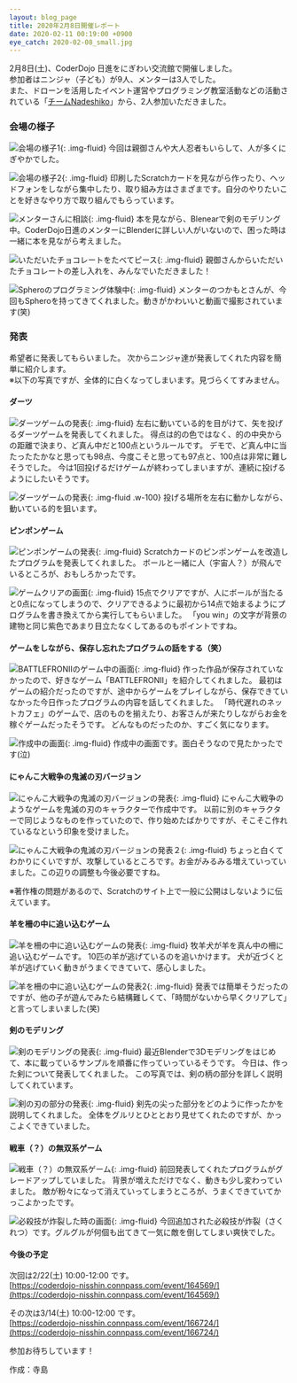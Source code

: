 ```yaml
---
layout: blog_page
title: 2020年2月8日開催レポート
date: 2020-02-11 00:19:00 +0900
eye_catch: 2020-02-08_small.jpg
---
```

2月8日(土)、CoderDojo 日進をにぎわい交流館で開催しました。<br/>
参加者はニンジャ（子ども）が9人、メンターは3人でした。<br/>
また、ドローンを活用したイベント運営やプログラミング教室活動などの活動されている「[チームNadeshiko](http://nadeshiko-drone.com/)」から、2人参加いただきました。

### 会場の様子

![会場の様子1](/assets/img/2020-02-08_0-1.jpg){: .img-fluid}
今回は親御さんや大人忍者もいらして、人が多くにぎやかでした。

![会場の様子2](/assets/img/2020-02-08_0-2.jpg){: .img-fluid}
印刷したScratchカードを見ながら作ったり、ヘッドフォンをしながら集中したり、取り組み方はさまざまです。自分のやりたいことを好きなやり方で取り組んでもらっています。

![メンターさんに相談](/assets/img/2020-02-08_0-3.jpg){: .img-fluid}
本を見ながら、Blenearで剣のモデリング中。CoderDojo日進のメンターにBlenderに詳しい人がいないので、困った時は一緒に本を見ながら考えました。

![いただいたチョコレートをたべてピース](/assets/img/2020-02-08_0-4.jpg){: .img-fluid}
親御さんからいただいたチョコレートの差し入れを、みんなでいただきました！

![Spheroのプログラミング体験中](/assets/img/2020-02-08_0-5.jpg){: .img-fluid}
メンターのつかもとさんが、今回もSpheroを持ってきてくれました。動きがかわいいと動画で撮影されています(笑)

### 発表

希望者に発表してもらいました。
次からニンジャ達が発表してくれた内容を簡単に紹介します。<br />
※以下の写真ですが、全体的に白くなってしまいます。見づらくてすみません。

#### ダーツ

![ダーツゲームの発表](/assets/img/2020-02-08_1-1.jpg){: .img-fluid}
左右に動いている的を目がけて、矢を投げるダーツゲームを発表してくれました。
得点は的の色ではなく、的の中央からの距離で決まり、ど真ん中だと100点というルールです。
デモで、ど真ん中に当たったたかなと思っても98点、今度こそと思っても97点と、100点は非常に難しそうでした。
今は1回投げるだけゲームが終わってしまいますが、連続に投げるようにしたいそうです。

![ダーツゲームの発表](/assets/img/2020-02-08_1-2.gif){: .img-fluid .w-100}
投げる場所を左右に動かしながら、動いている的を狙います。

#### ピンポンゲーム

![ピンポンゲームの発表](/assets/img/2020-02-08_2-1.jpg){: .img-fluid}
Scratchカードのピンポンゲームを改造したプログラムを発表してくれました。
ボールと一緒に人（宇宙人？）が飛んでいるところが、おもしろかったです。

![ゲームクリアの画面](/assets/img/2020-02-08_2-2.jpg){: .img-fluid}
15点でクリアですが、人にボールが当たると0点になってしまうので、クリアできるように最初から14点で始まるようにプログラムを書き換えてから実行してもらいました。
「you win」の文字が背景の建物と同じ紫色であまり目立たなくしてあるのもポイントですね。

#### ゲームをしながら、保存し忘れたプログラムの話をする（笑）

![BATTLEFRON&#8545;のゲーム中の画面](/assets/img/2020-02-08_3-1.jpg){: .img-fluid}
作った作品が保存されていなかったので、好きなゲーム「BATTLEFRON&#8545;」を紹介してくれました。
最初はゲームの紹介だったのですが、途中からゲームをプレイしながら、保存できていなかった今日作ったプログラムの内容を話してくれました。
「時代遅れのネットカフェ」のゲームで、店のものを揃えたり、お客さんが来たりしながらお金を稼ぐゲームだったそうです。
どんなものだったのか、すごく気になります。

![作成中の画面](/assets/img/2020-02-08_3-2.jpg){: .img-fluid}
作成中の画面です。面白そうなので見たかったです(泣)

#### にゃんこ大戦争の鬼滅の刃バージョン

![にゃんこ大戦争の鬼滅の刃バージョンの発表](/assets/img/2020-02-08_4-1.jpg){: .img-fluid}
にゃんこ大戦争のようなゲームを鬼滅の刃のキャラクターで作成中です。
以前に別のキャラクターで同じようなものを作っていたので、作り始めたばかりですが、そこそこ作れているなという印象を受けました。

![にゃんこ大戦争の鬼滅の刃バージョンの発表２](/assets/img/2020-02-08_4-2.jpg){: .img-fluid}
ちょっと白くてわかりにくいですが、攻撃しているところです。お金がみるみる増えていっていました。この辺りの調整も今後必要ですね。

※著作権の問題があるので、Scratchのサイト上で一般に公開はしないように伝えています。

#### 羊を柵の中に追い込むゲーム

![羊を柵の中に追い込むゲームの発表](/assets/img/2020-02-08_5-1.jpg){: .img-fluid}
牧羊犬が羊を真ん中の柵に追い込むゲームです。
10匹の羊が逃げているのを追いかけます。
犬が近づくと羊が逃げていく動きがうまくできていて、感心しました。

![羊を柵の中に追い込むゲームの発表2](/assets/img/2020-02-08_5-2.jpg){: .img-fluid}
発表では簡単そうだったのですが、他の子が遊んでみたら結構難しくて、「時間がないから早くクリアして」と言ってしまいました(笑)

#### 剣のモデリング

![剣のモデリングの発表](/assets/img/2020-02-08_6-1.jpg){: .img-fluid}
最近Blenderで3Dモデリングをはじめて、本に載っているサンプルを順番に作っていっているそうです。
今日は、作った剣について発表してくれました。
この写真では、剣の柄の部分を詳しく説明してくれています。

![剣の刃の部分の発表](/assets/img/2020-02-08_6-2.jpg){: .img-fluid}
剣先の尖った部分をどのように作ったかを説明してくれました。
全体をグルリとひととおり見せてくれたのですが、かっこよくできていました。

#### 戦車（？）の無双系ゲーム

![戦車（？）の無双系ゲーム](/assets/img/2020-02-08_7-1.jpg){: .img-fluid}
前回発表してくれたプログラムがグレードアップしていました。
背景が増えただけでなく、動きも少し変わっていました。
敵が粉々になって消えていってしまうところが、うまくできていてかっこよかったです。

![必殺技が炸裂した時の画面](/assets/img/2020-02-08_7-2.jpg){: .img-fluid}
今回追加された必殺技が炸裂（さくれつ）です。グルグルが何個も出てきて一気に敵を倒してしまい爽快でした。

#### 今後の予定

次回は2/22(土) 10:00-12:00 です。<br />
[https://coderdojo-nisshin.connpass.com/event/164569/](https://coderdojo-nisshin.connpass.com/event/164569/)<br />

その次は3/14(土) 10:00-12:00 です。<br />
[https://coderdojo-nisshin.connpass.com/event/166724/](https://coderdojo-nisshin.connpass.com/event/166724/)<br />

参加お待ちしています！

作成：寺島
